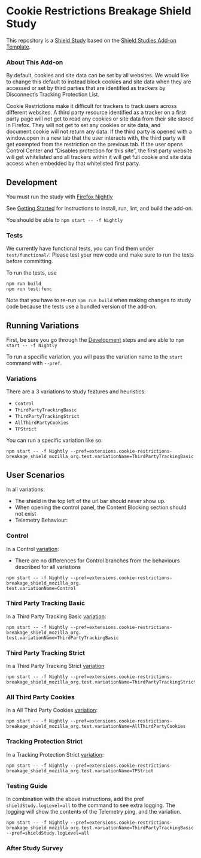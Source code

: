 # Cookie Restrictions Breakage Shield Study

This repository is a [Shield Study](https://wiki.mozilla.org/Firefox/Shield/Shield_Studies) based on the [Shield Studies Add-on Template](https://github.com/mozilla/shield-studies-addon-template). 

### About This Add-on

By default, cookies and site data can be set by all websites.  We would like to change this default to instead block cookies and site data when they are accessed or set by third parties that are identified as trackers by Disconnect’s Tracking Protection List.

Cookie Restrictions make it difficult for trackers to track users across different websites.  A third party resource identified as a tracker on a first party page will not get to read any cookies or site data from their site stored in Firefox.  They will not get to set any cookies or site data, and document.cookie will not return any data.  If the third party is opened with a window.open in a new tab that the user interacts with, the third party will get exempted from the restriction on the previous tab.  If the user opens Control Center and “Disables protection for this site”, the first party website will get whitelisted and all trackers within it will get full cookie and site data access when embedded by that whitelisted first party.

## Development

You must run the study with [Firefox
Nightly](https://www.mozilla.org/en-US/firefox/channel/desktop/#nightly)

See [Getting
Started](https://github.com/mozilla/CookieRestrictionsShield/blob/master/docs/DEV.md#getting-started) for instructions to install, run, lint, and build the add-on.

You should be able to `npm start -- -f Nightly`

### Tests

We currently have functional tests, you can find them under `test/functional/`.
Please test your new code and make sure to run the tests before committing.

To run the tests, use

```shell
npm run build
npm run test:func
```

Note that you have to re-run `npm run build` when making changes to study code because the tests use a bundled version of the add-on.

## Running Variations

First, be sure you go through the [Development](#Development) steps and are able
to `npm start -- -f Nightly`

To run a specific variation, you will pass the variation name to the `start`
command with `--pref`.

### Variations

There are a 3 variations to study features and heuristics:

  * `Control`
  * `ThirdPartyTrackingBasic`
  * `ThirdPartyTrackingStrict`
  * `AllThirdPartyCookies`
  * `TPStrict`

You can run a specific variation like so:

```shell
npm start -- -f Nightly --pref=extensions.cookie-restrictions-breakage_shield_mozilla_org.test.variationName=ThirdPartyTrackingBasic
```

## User Scenarios

In all variations:
 <!-- TODO Describe behaviour here of popups and panels -->
* The shield in the top left of the url bar should never show up.
* When opening the control panel, the Content Blocking section should not exist
* Telemetry Behaviour:


### Control
In a Control [variation](#variations):

  * There are no differences for Control branches from the behaviours described for all variations

```shell
npm start -- -f Nightly --pref=extensions.cookie-restrictions-breakage_shield_mozilla_org.
test.variationName=Control
```

### Third Party Tracking Basic
In a Third Party Tracking Basic [variation](#variations):


```shell
npm start -- -f Nightly --pref=extensions.cookie-restrictions-breakage_shield_mozilla_org.
test.variationName=ThirdPartyTrackingBasic
```

### Third Party Tracking Strict
In a Third Party Tracking Strict [variation](#variations):

```shell
npm start -- -f Nightly --pref=extensions.cookie-restrictions-breakage_shield_mozilla_org.test.variationName=ThirdPartyTrackingStrict
```
### All Third Party Cookies
In a All Third Party Cookies [variation](#variations):

```shell
npm start -- -f Nightly --pref=extensions.cookie-restrictions-breakage_shield_mozilla_org.test.variationName=AllThirdPartyCookies
```

### Tracking Protection Strict

In a Tracking Protection Strict [variation](#variations):

```shell
npm start -- -f Nightly --pref=extensions.cookie-restrictions-breakage_shield_mozilla_org.test.variationName=TPStrict
```

### Testing Guide

In combination with the above instructions, add the pref `shieldStudy.logLevel=all` to the command to see extra logging. The logging will show the contents of the Telemetry ping, and the variation.

```shell
npm start -- -f Nightly --pref=extensions.cookie-restrictions-breakage_shield_mozilla_org.test.variationName=ThirdPartyTrackingBasic --pref=shieldStudy.logLevel=all
```

### After Study Survey
